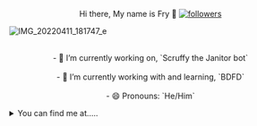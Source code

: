 <p align="center">
Hi there, My name is Fry 👋
  <a href="https://github.com/pjfry2184575"> <img alt="followers" title="Give Me A Follow" src="https://img.shields.io/github/followers/pjfry2184575?color=236ad3&labelColor=1155ba&style=for-the-badge&logo=github&label=Give%20Me%20A%20Follow" /></a>
</p>

![IMG_20220411_181747_e](https://user-images.githubusercontent.com/66041755/169895662-a7cf3995-939c-42a8-945a-a9c5bf532304.png)

<p align="center">
<br>- 🔭 I’m currently working on, `Scruffy the Janitor bot`</br>
<br>- 🌱 I’m currently working with and learning, `BDFD`</br>
<br>- 😄 Pronouns: `He/Him`</br>
</p>


<details>
  <summary>You can find me at.....</summary>
  <p align="center">
Torn City<br>
    <a href="https://www.torn.com/2184575" ><img src="https://www.torn.com/sigs/3_2184575.png" /></a>
  </p>
</details>

